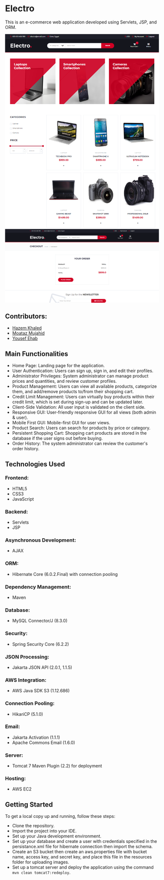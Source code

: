 # Electro
This is an e-commerce web application developed using Servlets, JSP, and ORM.

![](https://github.com/hazemkhaled98/Electro/blob/main/home.png)
![](https://github.com/hazemkhaled98/Electro/blob/main/order.png)
## Contributors:
- [Hazem Khaled](https://github.com/hazemkhaled98)
- [Moataz Mujahid](https://github.com/moatazmujahid99)
- [Yousef Ehab](https://github.com/youssef-Ehab)
## Main Functionalities
- Home Page: Landing page for the application.
- User Authentication: Users can sign up, sign in, and edit their profiles.
- Administrator Privileges: System administrator can manage product prices and quantities, and review customer profiles.
- Product Management: Users can view all available products, categorize them, and add/remove products to/from their shopping cart.
- Credit Limit Management: Users can virtually buy products within their credit limit, which is set during sign-up and can be updated later.
- Client-Side Validation: All user input is validated on the client side.
- Responsive GUI: User-friendly responsive GUI for all views (both admin & user).
- Mobile First GUI: Mobile-first GUI for user views.
- Product Search: Users can search for products by price or category.
- Persistent Shopping Cart: Shopping cart products are stored in the database if the user signs out before buying.
- Order History: The system administrator can review the customer's order history.
## Technologies Used
### Frontend:
  - HTML5
  - CSS3
  - JavaScript
### Backend:
- Servlets
- JSP
### Asynchronous Development:
- AJAX
### ORM:
- Hibernate Core (6.0.2.Final) with connection pooling
### Dependency Management:
- Maven
### Database:
- MySQL Connector/J (8.3.0)
### Security:
- Spring Security Core (6.2.2)
### JSON Processing:
- Jakarta JSON API (2.0.1, 1.1.5)
### AWS Integration:
- AWS Java SDK S3 (1.12.686)
### Connection Pooling:
- HikariCP (5.1.0)
### Email:
- Jakarta Activation (1.1.1)
- Apache Commons Email (1.6.0)
### Server:
- Tomcat 7 Maven Plugin (2.2) for deployment
### Hosting:
- AWS EC2
## Getting Started
To get a local copy up and running, follow these steps:

- Clone the repository.
- Import the project into your IDE.
- Set up your Java development environment.
- Set up your database and create a user with credentials specified in the persistance.xml file for hibernate connection then import the schema.
- Create an S3 bucket then create an aws.properties file with bucket name, access key, and secret key, and place this file in the resources folder for uploading images.  
- Set up a tomcat server and deploy the application using the command `mvn clean tomcat7:redeploy`.
